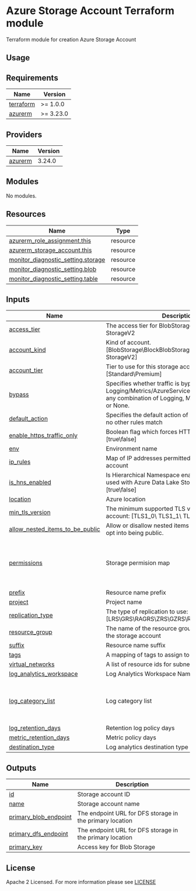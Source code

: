 # Azure Storage Account Terraform module
Terraform module for creation Azure Storage Account

## Usage

<!-- BEGIN_TF_DOCS -->
## Requirements

| Name                                                                      | Version    |
|---------------------------------------------------------------------------|------------|
| <a name="requirement_terraform"></a> [terraform](#requirement\_terraform) | >= 1.0.0   |
| <a name="requirement_azurerm"></a> [azurerm](#requirement\_azurerm)       | >= 3.23.0  |

## Providers

| Name                                                           | Version |
|----------------------------------------------------------------|---------|
| <a name="provider_azurerm"></a> [azurerm](#provider\_azurerm)  | 3.24.0 |

## Modules

No modules.

## Resources

| Name                                                                                                                                             | Type |
|--------------------------------------------------------------------------------------------------------------------------------------------------|------|
| [azurerm_role_assignment.this](https://registry.terraform.io/providers/hashicorp/azurerm/latest/docs/resources/role_assignment)                  | resource |
| [azurerm_storage_account.this](https://registry.terraform.io/providers/hashicorp/azurerm/latest/docs/resources/storage_account)                  | resource |
| [monitor_diagnostic_setting.storage](https://registry.terraform.io/providers/hashicorp/azurerm/latest/docs/resources/monitor_diagnostic_setting) | resource |
| [monitor_diagnostic_setting.blob](https://registry.terraform.io/providers/hashicorp/azurerm/latest/docs/resources/monitor_diagnostic_setting)    | resource |
| [monitor_diagnostic_setting.table](https://registry.terraform.io/providers/hashicorp/azurerm/latest/docs/resources/monitor_diagnostic_setting)   | resource |

## Inputs

| Name                                                                                                                                        | Description                                                                                                                                             | Type                | Default                                                                             | Required |
|---------------------------------------------------------------------------------------------------------------------------------------------|---------------------------------------------------------------------------------------------------------------------------------------------------------|---------------------|-------------------------------------------------------------------------------------|:--------:|
| <a name="input_access_tier"></a> [access\_tier](#input\_access\_tier)                                                                       | The access tier for BlobStorage, FileStorage and StorageV2                                                                                              | `string`            | `"Hot"`                                                                             |    no    |
| <a name="input_account_kind"></a> [account\_kind](#input\_account\_kind)                                                                    | Kind of account. [BlobStorage\BlockBlobStorage\FileStorage\Storage\ StorageV2]                                                                          | `string`            | `"StorageV2"`                                                                       |    no    |
| <a name="input_account_tier"></a> [account\_tier](#input\_account\_tier)                                                                    | Tier to use for this storage account: [Standard\Premium]                                                                                                | `string`            | `"Standard"`                                                                        |    no    |
| <a name="input_bypass"></a> [bypass](#input\_bypass)                                                                                        | Specifies whether traffic is bypassed for Logging/Metrics/AzureServices. Valid options are any combination of Logging, Metrics, AzureServices, or None. | `set(string)`       | <pre>[<br>  "AzureServices"<br>]</pre>                                              |    no    |
| <a name="input_default_action"></a> [default\_action](#input\_default\_action)                                                              | Specifies the default action of allow or deny when no other rules match                                                                                 | `string`            | `"Deny"`                                                                            |    no    |
| <a name="input_enable_https_traffic_only"></a> [enable\_https\_traffic\_only](#input\_enable\_https\_traffic\_only)                         | Boolean flag which forces HTTPS if enabled: [true\false]                                                                                                | `bool`              | `true`                                                                              |    no    |
| <a name="input_env"></a> [env](#input\_env)                                                                                                 | Environment name                                                                                                                                        | `string`            | n/a                                                                                 |   yes    |
| <a name="input_ip_rules"></a> [ip\_rules](#input\_ip\_rules)                                                                                | Map of IP addresses permitted to access storage account                                                                                                 | `map(string)`       | `null`                                                                              |    no    |
| <a name="input_is_hns_enabled"></a> [is\_hns\_enabled](#input\_is\_hns\_enabled)                                                            | Is Hierarchical Namespace enabled? This can be used with Azure Data Lake Storage Gen 2: [true\false]                                                    | `bool`              | `true`                                                                              |    no    |
| <a name="input_location"></a> [location](#input\_location)                                                                                  | Azure location                                                                                                                                          | `string`            | n/a                                                                                 |   yes    |
| <a name="input_min_tls_version"></a> [min\_tls\_version](#input\_min\_tls\_version)                                                         | The minimum supported TLS version for the storage account: [TLS1\_0\ TLS1\_1\ TLS1\_2]                                                                  | `string`            | `"TLS1_2"`                                                                          |    no    |
| <a name="input_allow_nested_items_to_be_public"></a> [allow\_nested\_items\_to\_be\_public](#input\_allow\_nested\_items\_to\_be\_public)   | Allow or disallow nested items within this Account to opt into being public.                                                                            | `bool`              | `true`                                                                              |    no    |
| <a name="input_permissions"></a> [permissions](#input\_permissions)                                                                         | Storage permision map                                                                                                                                   | `list(map(string))` | <pre>[<br>  {<br>    "object_id": null,<br>    "role": null<br>  }<br>]</pre>       |    no    |
| <a name="input_prefix"></a> [prefix](#input\_prefix)                                                                                        | Resource name prefix                                                                                                                                    | `string`            | `""`                                                                                |    no    |
| <a name="input_project"></a> [project](#input\_project)                                                                                     | Project name                                                                                                                                            | `string`            | n/a                                                                                 |   yes    |
| <a name="input_replication_type"></a> [replication\_type](#input\_replication\_type)                                                        | The type of replication to use: [LRS\GRS\RAGRS\ZRS\GZRS\RAGZRS]                                                                                         | `string`            | `"GRS"`                                                                             |    no    |
| <a name="input_resource_group"></a> [resource\_group](#input\_resource\_group)                                                              | The name of the resource group in which to create the storage account                                                                                   | `string`            | n/a                                                                                 |   yes    |
| <a name="input_suffix"></a> [suffix](#input\_suffix)                                                                                        | Resource name suffix                                                                                                                                    | `string`            | `""`                                                                                |    no    |
| <a name="input_tags"></a> [tags](#input\_tags)                                                                                              | A mapping of tags to assign to the resource                                                                                                             | `map(any)`          | `{}`                                                                                |    no    |
| <a name="input_virtual_networks"></a> [virtual\_networks](#input\_virtual\_networks)                                                        | A list of resource ids for subnets                                                                                                                      | `list(string)`      | `null`                                                                              |    no    |
| <a name="input_log_analytics_workspace"></a> [log_analytics\_workspace](#input\_log\_analytics\_workspace)                                  | Log Analytics Workspace Name to ID map                                                                                                                  | `map(string)`       | `{}`                                                                                |    no    |
| <a name="input_log_category_list"></a> [log\_category\_list](#input\_log\_category_list)                                                    | Log category list                                                                                                                                       | `list(string)`      | <pre> [ <br> "StorageRead", <br> "StorageWrite", <br> "StorageDelete" <br> ] </pre> |    no    |
| <a name="input_log_retention_days"></a> [log\_retention\_days](#input\_log\_retention\_days)                                                | Retention log policy days                                                                                                                               | `number`            | `7`                                                                                 |    no    |
| <a name="input_metric_retention_days"></a> [metric\_retention\_days](#input\_metric\_retention\_days)                                       | Metric policy days                                                                                                                                      | `number`            | `7`                                                                                 |    no    |
| <a name="input_destination_type"></a> [destination\_type](#input\_destination\_type)                                                        | Log analytics destination type                                                                                                                          | `string`            | `Dedicated`                                                                         |    no    |


## Outputs

| Name                                                                                                    | Description                                              |
|---------------------------------------------------------------------------------------------------------|----------------------------------------------------------|
| <a name="output_id"></a> [id](#output\_id)                                                              | Storage account ID                                       |
| <a name="output_name"></a> [name](#output\_name)                                                        | Storage account name                                     |
| <a name="output_primary_blob_endpoint"></a> [primary\_blob\_endpoint](#output\_primary\_blob\_endpoint) | The endpoint URL for DFS storage in the primary location |
| <a name="output_primary_dfs_endpoint"></a> [primary\_dfs\_endpoint](#output\_primary\_dfs\_endpoint)    | The endpoint URL for DFS storage in the primary location |
| <a name="output_primary_key"></a> [primary\_key](#output\_primary\_key)                                 | Access key for Blob Storage                              |
<!-- END_TF_DOCS -->

## License

Apache 2 Licensed. For more information please see [LICENSE](https://github.com/data-platform-hq/terraform-azurerm-storage-account/tree/main/LICENSE)
